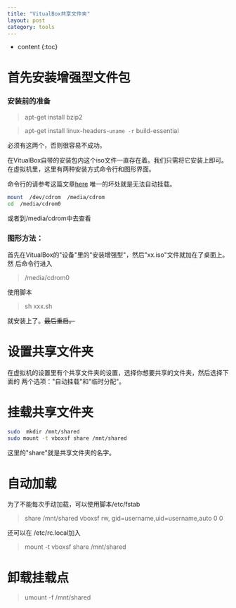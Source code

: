 ```yaml
---
title: "VitualBox共享文件夹"
layout: post
category: tools 
---
```


* content
{:toc}

# 首先安装增强型文件包


### 安装前的准备

>apt-get  install bzip2   

>apt-get  install  linux-headers-`uname -r`  build-essential

必须有这两个，否则很容易不成功。

在VitualBox自带的安装包内这个iso文件一直存在着。我们只需将它安装上即可。
在虚拟机里，这里有两种安装方式命令行和图形界面。

命令行的请参考这篇文章[here](http://home.51.com/ipitx/diary/item/10052415.html)
唯一的坏处就是无法自动挂载。

```bash
mount  /dev/cdrom  /media/cdrom       
cd  /media/cdrom0
```
或者到/media/cdrom中去查看

### 图形方法：

首先在VitualBox的"设备"里的"安装增强型"，然后"xx.iso"文件就加在了桌面上。然
后命令行进入

>/media/cdrom0

使用脚本

>sh xxx.sh

就安装上了。<del>最后重启。</del>

# 设置共享文件夹

在虚拟机的设置里有个共享文件夹的设置，选择你想要共享的文件夹，然后选择下面的
两个选项："自动挂载"和"临时分配"。

# 挂载共享文件夹

```bash
sudo  mkdir /mnt/shared 
sudo mount -t vboxsf share /mnt/shared

```
这里的"share"就是共享文件夹的名字。

# 自动加载
为了不能每次手动加载，可以使用脚本/etc/fstab

> share	/mnt/shared	vboxsf rw, gid=username,uid=username,auto 0 0

还可以在 /etc/rc.local加入

> mount -t vboxsf share /mnt/shared

# 卸载挂载点

>umount -f /mnt/shared


